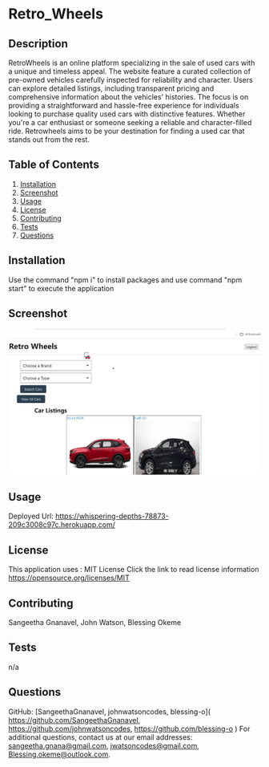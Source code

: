 
# Retro_Wheels
    
## Description
RetroWheels is an online platform specializing in the sale of used cars with a unique and timeless appeal. The website feature a curated collection of pre-owned vehicles carefully inspected for reliability and character. Users can explore detailed listings, including transparent pricing and comprehensive information about the vehicles' histories. The focus is on providing a straightforward and hassle-free experience for individuals looking to purchase quality used cars with distinctive features. Whether you're a car enthusiast or someone seeking a reliable and character-filled ride. Retrowheels aims to be your destination for finding a used car that stands out from the rest.
    
## Table of Contents
1. [Installation](#installation)
2. [Screenshot](#screenshot)
2. [Usage](#usage)
3. [License](#license)
4. [Contributing](#contributing)
5. [Tests](#tests)
6. [Questions](#questions)
    
## Installation
Use the command "npm i" to install packages and
use command "npm start" to execute the application

## Screenshot
![Alt text](Public/images/retro_wheels_sc.png)

## Usage
 Deployed Url:
 https://whispering-depths-78873-209c3008c97c.herokuapp.com/
    
## License
This application uses : MIT License
Click the link to read license information https://opensource.org/licenses/MIT
    
## Contributing
Sangeetha Gnanavel, John Watson, Blessing Okeme
    
## Tests
n/a
    
## Questions
GitHub: [SangeethaGnanavel, johnwatsoncodes, blessing-o]( https://github.com/SangeethaGnanavel, https://github.com/johnwatsoncodes, https://github.com/blessing-o )
For additional questions, contact us at our email addresses: sangeetha.gnana@gmail.com, jwatsoncodes@gmail.com, Blessing.okeme@outlook.com.
